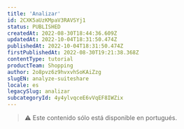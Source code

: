 ```yaml
---
title: 'Analizar'
id: 2CXK5aUzKMpaV3RAVSYj1
status: PUBLISHED
createdAt: 2022-08-30T18:44:36.609Z
updatedAt: 2022-10-04T18:31:50.474Z
publishedAt: 2022-10-04T18:31:50.474Z
firstPublishedAt: 2022-08-30T19:21:38.368Z
contentType: tutorial
productTeam: Shopping
author: 2o8pvz6z9hvxvhSoKAiZzg
slugEN: analyze-suiteshare
locale: es
legacySlug: analizar
subcategoryId: 4y4ylvqceE6vVqEF8IWZix
---
```


>⚠️ Este contenido sólo está disponible en portugués.
